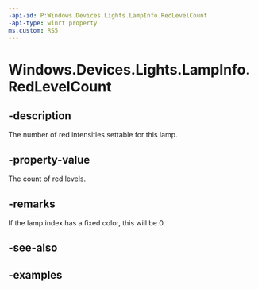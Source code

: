 ```yaml
---
-api-id: P:Windows.Devices.Lights.LampInfo.RedLevelCount
-api-type: winrt property
ms.custom: RS5
---
```


<!-- Property syntax.
public int RedLevelCount { get; }
-->

# Windows.Devices.Lights.LampInfo.RedLevelCount

## -description
The number of red intensities settable for this lamp.

## -property-value
The count of red levels.

## -remarks
If the lamp index has a fixed color, this will be 0.

## -see-also

## -examples

